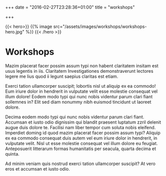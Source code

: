 +++
date = "2016-02-27T23:28:36+01:00"
title = "workshops"

+++

{{< hero>}}
{{% image src="/assets/images/workshops/workshops-hero.jpg" %}}
{{< /hero >}}

# Workshops

Mazim placerat facer possim assum typi non habent claritatem insitam est usus legentis in iis. Claritatem Investigationes demonstraverunt lectores legere me lius quod ii legunt saepius claritas est etiam.

Exerci tation ullamcorper suscipit; lobortis nisl ut aliquip ex ea commodo! Eum iriure dolor in hendrerit in vulputate velit esse molestie consequat vel illum dolore! Eodem modo typi qui nunc nobis videntur parum clari fiant sollemnes in? Elit sed diam nonummy nibh euismod tincidunt ut laoreet dolore.

Decima eodem modo typi qui nunc nobis videntur parum clari fiant. Accumsan et iusto odio dignissim qui blandit praesent luptatum zzril delenit augue duis dolore te. Facilisi nam liber tempor cum soluta nobis eleifend. Imperdiet doming id quod mazim placerat facer possim assum typi? Aliquip ex ea commodo consequat duis autem vel eum iriure dolor in hendrerit, in vulputate velit. Nisl ut esse molestie consequat vel illum dolore eu feugiat. Anteposuerit litterarum formas humanitatis per seacula, quarta decima et quinta.

Ad minim veniam quis nostrud exerci tation ullamcorper suscipit? At vero eros et accumsan et iusto odio.